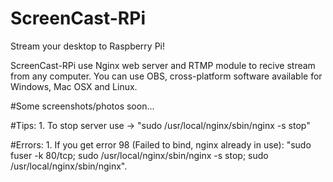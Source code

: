 # ScreenCast-RPi

Stream your desktop to Raspberry Pi!

ScreenCast-RPi use Nginx web server and RTMP module to recive
stream from any computer. You can use OBS, cross-platform
software available for Windows, Mac OSX and Linux.

#Some screenshots/photos soon...

#Tips:
	1. To stop server use -> "sudo /usr/local/nginx/sbin/nginx -s stop"
	
#Errors:
	1. If you get error 98 (Failed to bind, nginx already in use):
		"sudo fuser -k 80/tcp; sudo /usr/local/nginx/sbin/nginx -s stop; sudo /usr/local/nginx/sbin/nginx".
		